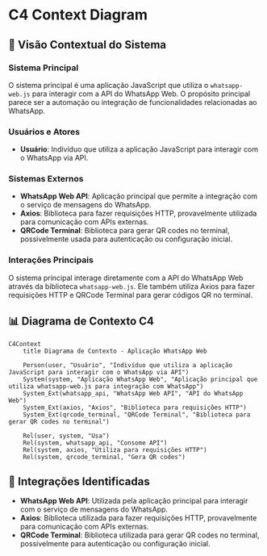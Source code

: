 # C4 Context Diagram

## 🎯 Visão Contextual do Sistema

### Sistema Principal
O sistema principal é uma aplicação JavaScript que utiliza o `whatsapp-web.js` para interagir com a API do WhatsApp Web. O propósito principal parece ser a automação ou integração de funcionalidades relacionadas ao WhatsApp.

### Usuários e Atores
- **Usuário**: Indivíduo que utiliza a aplicação JavaScript para interagir com o WhatsApp via API.

### Sistemas Externos
- **WhatsApp Web API**: Aplicação principal que permite a integração com o serviço de mensagens do WhatsApp.
- **Axios**: Biblioteca para fazer requisições HTTP, provavelmente utilizada para comunicação com APIs externas.
- **QRCode Terminal**: Biblioteca para gerar QR codes no terminal, possivelmente usada para autenticação ou configuração inicial.

### Interações Principais
O sistema principal interage diretamente com a API do WhatsApp Web através da biblioteca `whatsapp-web.js`. Ele também utiliza Axios para fazer requisições HTTP e QRCode Terminal para gerar códigos QR no terminal.

## 📊 Diagrama de Contexto C4

```mermaid
C4Context
    title Diagrama de Contexto - Aplicação WhatsApp Web

    Person(user, "Usuário", "Indivíduo que utiliza a aplicação JavaScript para interagir com o WhatsApp via API")
    System(system, "Aplicação WhatsApp Web", "Aplicação principal que utiliza whatsapp-web.js para integração com WhatsApp")
    System_Ext(whatsapp_api, "WhatsApp Web API", "API do WhatsApp Web")
    System_Ext(axios, "Axios", "Biblioteca para requisições HTTP")
    System_Ext(qrcode_terminal, "QRCode Terminal", "Biblioteca para gerar QR codes no terminal")

    Rel(user, system, "Usa")
    Rel(system, whatsapp_api, "Consome API")
    Rel(system, axios, "Utiliza para requisições HTTP")
    Rel(system, qrcode_terminal, "Gera QR codes")
```

## 🔗 Integrações Identificadas
- **WhatsApp Web API**: Utilizada pela aplicação principal para interagir com o serviço de mensagens do WhatsApp.
- **Axios**: Biblioteca utilizada para fazer requisições HTTP, provavelmente para comunicação com APIs externas.
- **QRCode Terminal**: Biblioteca utilizada para gerar QR codes no terminal, possivelmente para autenticação ou configuração inicial.